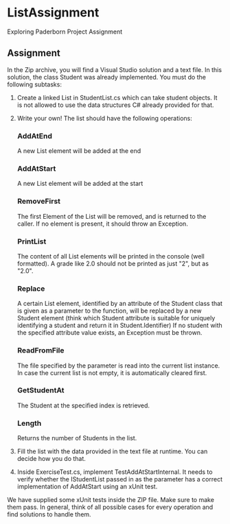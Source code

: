 # ListAssignment
Exploring Paderborn Project Assignment

## Assignment

In the Zip archive, you will find a Visual Studio solution and a text file. In this solution, the class Student was already implemented. You must do the following subtasks:

1. Create a linked List in StudentList.cs which can take student objects. It is not allowed to use the data structures C# already provided for that.
2. Write your own!
The list should have the following operations:
    
    ### AddAtEnd
    A new List element will be added at the end
    
    ### AddAtStart
     A new List element will be added at the start
    
    ### RemoveFirst
     The first Element of the List will be removed, and is returned to the caller. If no element is present, it should throw an Exception.
    
    ### PrintList
    The content of all List elements will be printed in the console (well formatted). A grade like 2.0 should not be printed as just &quot;2&quot;, but as &quot;2.0&quot;.
    
    ### Replace
     A certain List element, identified by an attribute of the Student class that is given as a parameter to the function, will be replaced by a new Student element (think which Student attribute is suitable for uniquely identifying a student and return it in Student.Identifier)
        If no student with the specified attribute value exists, an Exception must be thrown.
    
    ### ReadFromFile
     The file specified by the parameter is read into the current list instance. In case the current list is not empty, it is automatically cleared first.
    
    ### GetStudentAt
     The Student at the specified index is retrieved.
    
    ### Length
    Returns the number of Students in the list.
    

1. Fill the list with the data provided in the text file at runtime. You can decide how you do that.

1. Inside ExerciseTest.cs, implement TestAddAtStartInternal. It needs to verify whether the IStudentList passed in as the parameter has a correct implementation of AddAtStart using an xUnit test.

We have supplied some xUnit tests inside the ZIP file. Make sure to make them pass. In general, think of all possible cases for every operation and find solutions to handle them.
